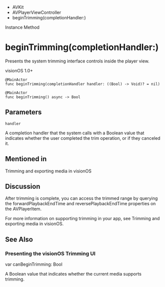 

- AVKit
- AVPlayerViewController
-  beginTrimming(completionHandler:) 

Instance Method

# beginTrimming(completionHandler:)

Presents the system trimming interface controls inside the player view.

visionOS 1.0+

``` source
@MainActor
func beginTrimming(completionHandler handler: ((Bool) -> Void)? = nil)
```

``` source
@MainActor
func beginTrimming() async -> Bool
```

## Parameters 

`handler`  

A completion handler that the system calls with a Boolean value that indicates whether the user completed the trim operation, or if they canceled it.

## Mentioned in 

Trimming and exporting media in visionOS

## Discussion

After trimming is complete, you can access the trimmed range by querying the forwardPlaybackEndTime and reversePlaybackEndTime properties on the AVPlayerItem.

For more information on supporting trimming in your app, see Trimming and exporting media in visionOS.

## See Also

### Presenting the visionOS Trimming UI

var canBeginTrimming: Bool

A Boolean value that indicates whether the current media supports trimming.

